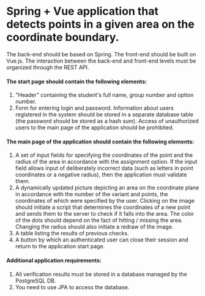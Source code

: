 # Spring + Vue application that detects points in a given area on the coordinate boundary.

The back-end should be based on Spring.
The front-end should be built on Vue.js.
The interaction between the back-end and front-end levels must be organized through the REST API.

#### The start page should contain the following elements:

1. "Header" containing the student's full name, group number and option number.
2. Form for entering login and password. Information about users registered in the system should be stored in a separate database table (the password should be stored as a hash sum). Access of unauthorized users to the main page of the application should be prohibited.

#### The main page of the application should contain the following elements:

1. A set of input fields for specifying the coordinates of the point and the radius of the area in accordance with the assignment option. If the input field allows input of deliberately incorrect data (such as letters in point coordinates or a negative radius), then the application must validate them.
2. A dynamically updated picture depicting an area on the coordinate plane in accordance with the number of the variant and points, the coordinates of which were specified by the user. Clicking on the image should initiate a script that determines the coordinates of a new point and sends them to the server to check if it falls into the area. The color of the dots should depend on the fact of hitting / missing the area. Changing the radius should also initiate a redraw of the image.
3. A table listing the results of previous checks.
4. A button by which an authenticated user can close their session and return to the application start page.

#### Additional application requirements:

1. All verification results must be stored in a database managed by the PostgreSQL DB.
2. You need to use JPA to access the database.

